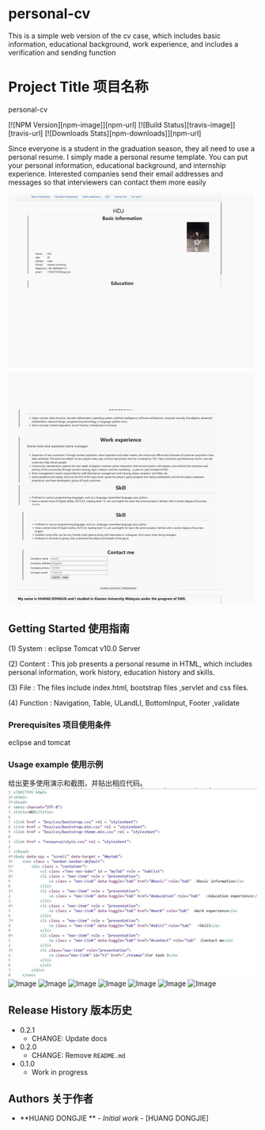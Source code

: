 # personal-cv
This is a simple web version of the cv case, which includes basic information, educational background, work experience, and includes a verification and sending function

# Project Title 项目名称

personal-cv

[![NPM Version][npm-image]][npm-url]
[![Build Status][travis-image]][travis-url]
[![Downloads Stats][npm-downloads]][npm-url]

Since everyone is a student in the graduation season, they all need to use a personal resume. I simply made a personal resume template. You can put your personal information, educational background, and internship experience. Interested companies send their email addresses and messages so that interviewers can contact them more easily

![Image](https://github.com/Geminiiiiii/personal-cv/raw/main/cv.jpg)

## Getting Started 使用指南

(1) System : eclipse Tomcat v10.0 Server

(2) Content : This job presents a personal resume in HTML, which includes
personal information, work history, education history and skills.

(3) File : The files include index.html, bootstrap files ,servlet and css files. 

(4) Function : Navigation, Table, ULandLI, BottomInput, Footer ,validate

### Prerequisites 项目使用条件

eclipse  and tomcat



### Usage example 使用示例

给出更多使用演示和截图，并贴出相应代码。
![Image](https://github.com/Geminiiiiii/personal-cv/raw/main/cv1(1).jpg)
![Image](https://github.com/Geminiiiiii/personal-cv/raw/main/cv2(2).jpg)
![Image](https://github.com/Geminiiiiii/personal-cv/raw/main/cv3(3).jpg)
![Image](https://github.com/Geminiiiiii/personal-cv/raw/main/cv4(4).jpg)
![Image](https://github.com/Geminiiiiii/personal-cv/raw/main/cv5(5).jpg)
![Image](https://github.com/Geminiiiiii/personal-cv/raw/main/cv6(6).jpg)
![Image](https://github.com/Geminiiiiii/personal-cv/raw/main/cv7(7).jpg)
![Image](https://github.com/Geminiiiiii/personal-cv/raw/main/cv8(8).jpg)





## Release History 版本历史

* 0.2.1
    * CHANGE: Update docs
* 0.2.0
    * CHANGE: Remove `README.md`
* 0.1.0
    * Work in progress

## Authors 关于作者

* **HUANG DONGJIE ** - *Initial work* - [HUANG DONGJIE]




